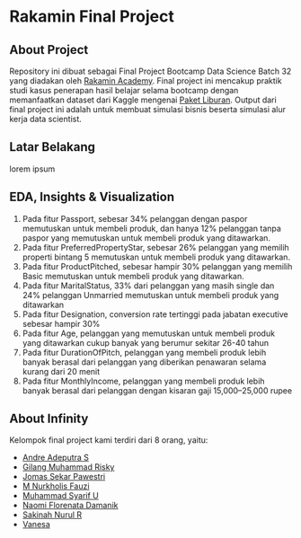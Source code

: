 # Rakamin Final Project
## About Project
Repository ini dibuat sebagai Final Project Bootcamp Data Science Batch 32 yang diadakan oleh [Rakamin Academy](https://www.rakamin.com/). Final project ini mencakup praktik studi kasus penerapan hasil belajar selama bootcamp dengan memanfaatkan dataset dari Kaggle mengenai [Paket Liburan](https://www.kaggle.com/datasets/susant4learning/holiday-package-purchase-prediction). Output dari final project ini adalah untuk membuat simulasi bisnis beserta simulasi alur kerja data scientist.

## Latar Belakang
lorem ipsum

## EDA, Insights & Visualization
1. Pada fitur Passport, sebesar 34% pelanggan dengan paspor memutuskan untuk membeli produk, dan hanya 12% pelanggan tanpa paspor yang memutuskan untuk membeli produk yang ditawarkan.
2. Pada fitur PreferredPropertyStar, sebesar 26% pelanggan yang memilih properti bintang 5 memutuskan untuk membeli produk yang ditawarkan.
3. Pada fitur ProductPitched, sebesar hampir 30% pelanggan yang memilih Basic memutuskan untuk membeli produk yang ditawarkan.
4. Pada fitur MaritalStatus, 33% dari pelanggan yang masih single dan 24% pelanggan Unmarried memutuskan untuk membeli produk yang ditawarkan
5. Pada fitur Designation, conversion rate tertinggi pada jabatan executive sebesar hampir 30%
6. Pada fitur Age, pelanggan yang memutuskan untuk membeli produk yang ditawarkan cukup banyak yang berumur sekitar 26-40 tahun 
7. Pada fitur DurationOfPitch, pelanggan yang membeli produk lebih banyak berasal dari pelanggan yang diberikan penawaran selama kurang dari 20 menit
8. Pada fitur MonthlyIncome, pelanggan yang membeli produk lebih banyak berasal dari pelanggan dengan kisaran gaji 15,000–25,000 rupee


## About Infinity
Kelompok final project kami terdiri dari 8 orang, yaitu:
- [Andre Adeputra S](https://github.com/andreadeputra)
- [Gilang Muhammad Risky](https://github.com/gilangrizky67)
- [Jomas Sekar Pawestri](https://github.com/jomassekar)
- [M Nurkholis Fauzi](https://github.com/nurkholisfz)
- [Muhammad Syarif U](https://github.com/sveell)
- [Naomi Florenata Damanik](https://github.com/naomidmnk)
- [Sakinah Nurul R](https://github.com/sakinahnr11)
- [Vanesa](https://github.com/vanesanesa)
